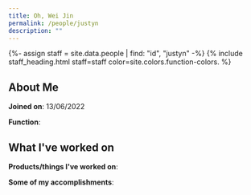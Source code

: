 ```yaml
---
title: Oh, Wei Jin
permalink: /people/justyn
description: ""
---
```


{%- assign staff = site.data.people | find: "id", "justyn" -%}
{% include staff_heading.html staff=staff color=site.colors.function-colors. %}

## About Me

**Joined on**: 13/06/2022

**Function**: 

## What I've worked on

**Products/things I've worked on**:


**Some of my accomplishments**:

